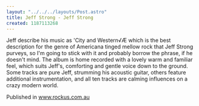 ```yaml
---
layout: "../../../layouts/Post.astro"
title: Jeff Strong - Jeff Strong
created: 1187113268
---
```

Jeff describe his music as 'City and Western√Æ which is the best description for the genre of Americana tinged mellow rock that Jeff Strong purveys, so I'm going to stick with it and probably borrow the phrase, if he doesn't mind. The album is home recorded with a lovely warm and familiar feel, which suits Jeff's, comforting and gentle voice down to the ground. Some tracks are pure Jeff, strumming his acoustic guitar, others feature additional instrumentation, and all ten tracks are calming influences on a crazy modern world.


Published in www.rockus.com.au
